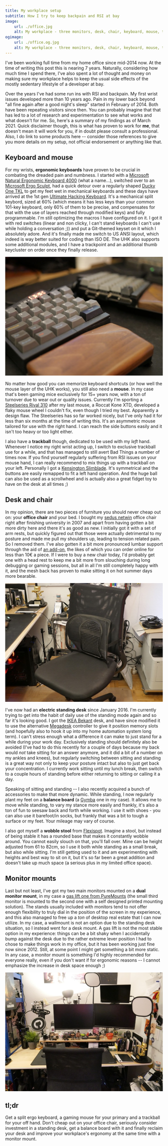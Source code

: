 ```yaml
---
title: My workplace setup
subtitle: How I try to keep backpain and RSI at bay
image:
    url: ./office.jpg
    alt: My workplace - three monitors, desk, chair, keyboard, mouse, trackball
ogimage:
    url: ./office.og.jpg
    alt: My workplace - three monitors, desk, chair, keyboard, mouse, trackball
---
```


I've been working full time from my home office since mid-2014 now. At the time of writing this post this is nearing 7 years. Naturally, considering how much time I spend there, I've also spent a lot of thought and money on making sure my workplace helps to keep the usual side effects of the mostly sedentary lifestyle of a developer at bay.

Over the years I've had some run ins with RSI and backpain. My first wrist issues developed more than 10 years ago. Pain in my lower back beyond "all fine again after a good night's sleep" started in February of 2014. Both have been repeating visitors since then. You can probably imagine that that has led to a lot of research and experimentation to see what works and what doesn't for me. So, here's a summary of my findings as of March 2021. Quick disclaimer though, this is what has proven to work for **me**, that doesn't mean it will work for you, if in doubt please consult a professional. Also, I do link to some products here -- consider those references to give you more details on my setup, not official endorsement or anything like that.

## Keyboard and mouse

For my wrists, **ergonomic keyboards** have proven to be crucial in combating the dreaded pain and numbness. I started with a [Microsoft Natural Ergonomic Keyboard 4000](https://www.microsoft.com/en-us/p/natural-ergonomic-keyboard-4000/) (what a name...), switched over to an [Microsoft Ergo Sculpt](https://www.microsoft.com/en-us/p/microsoft-sculpt-ergonomic-desktop/), had a quick detour over a regularly shaped [Ducky One TKL](https://www.duckychannel.com.tw/en/Ducky-One-RGB-TKL) to get my feet wet in mechanical keyboards and these days have arrived at the 1st gen [Ultimate Hacking Keyboard](https://ultimatehackingkeyboard.com/). It's a mechanical split keybord, sized at 60% (which means it has less keys than your common 101-key keyboard, only 60% of them to be precise, and compensates for that with the use of layers reached through modified keys) and fully programmable. I'm still optimizing the macros I have configured on it. I got it with red switches (linear and non clicky, I can't stand keyboards I can't use while holding a conversation ;)) and put a Git-themed keyset on it which I absolutely adore. And it's finally made me switch to US ANSI layout, which indeed is way better suited for coding than ISO DE. The UHK also supports some additional modules, and I have a trackpoint and an additional thumb keycluster on order once they finally release.

![Closeup of my Ultimate Hacking Keyboard](./keyboard.jpg)

No matter how good you can memorize keyboard shortcuts (or how well the mouse layer of the UHK works), you still also need a **mouse**. In my case that's been gaming mice exclusively for 15+ years now, with a ton of turnover due to wear out or quality issues. Currently I'm sporting a [Steelseries Rival 310](https://steelseries.com/gaming-mice/rival-310) after my last mouse, a Roccat Kone XTD, developed a flaky mouse wheel I couldn't fix, even though I tried my best. Apparently a design flaw. The Steelseries has so far worked nicely, but I've only had it for less than six months at the time of writing this. It's an asymmetric mouse tailored for use with the right hand. I can reach the side buttons easily and it isn't too heavy or too light either.

I also have a **trackball** though, dedicated to be used with my _left_ hand. Whenever I notice my right wrist acting up, I switch to exclusive trackball use for a while, and that has managed to still avert Bad Things a number of times now. If you find yourself regularly suffering from RSI issues on your mouse hand, I can really recommend to mix things up with a trackball on your left. Personally I got a [Kensington Slimblade](https://www.kensington.com/p/products/electronic-control-solutions/trackball-products/slimblade-trackball/). It's symmetrical and the buttons are easily remapped to fit a left hand operation. And the huge ball can also be used as a scrollwheel and is actually also a great fidget toy to have on the desk at all times ;)

## Desk and chair

In my opinion, there are two pieces of furniture you should never cheap out on: your **office chair** and your bed. I bought my [sedus netwin](https://www.sedus.com/en/products/chairs/netwin) office chair right after finishing university in 2007 and apart from having gotten a bit more dirty here and there it's as good as new. I initially got it with a set of arm rests, but quickly figured out that those were actually detrimental to my posture and made me pull my shoulders up, leading to tension related pain. So I removed them. I've also gotten it a bit more pronounced lumbar support through the aid of [an add-on](https://www.amazon.de/gp/product/B07PB7G3QJ/), the likes of which you can order online for less than 10€ a piece. If I were to buy a new chair today, I'd probably get one with a head rest to keep me a bit more from slouching during long debugging or gaming sessions, but all in all I'm still completely happy with it, and the mesh back has proven to make sitting it on hot summer days more bearable.

![My office chair, with a lumbar support addon](./chair.jpg)

I've now had an **electric standing desk** since January 2016. I'm currently trying to get into the habit of daily use of the standing mode again and so far it's looking good. I got the [IKEA Bekant](https://www.ikea.com/de/de/p/bekant-schreibtisch-sitz-steh-weiss-s69022537/) desk, and have since modified it to use the alternative [Megadesk](https://github.com/gcormier/megadesk) controller to give it position memory slots (and hopefully also to hook it up into my home automation system long term). I can't stress enough what a difference it can make to just stand for a while during your work day. Exclusively standing should definitely also be avoided (I've had to do this recently for a couple of days because my back would _not_ take sitting for an answer anymore, and it did a bit of a number on my ankles and knees), but regularly switching between sitting and standing is a great way not only to keep your posture intact but also to just get back your concentration. I currently work sitting until my lunch break, then switch to a couple hours of standing before either returning to sitting or calling it a day.

Speaking of sitting and standing -- I also recently acquired a bunch of accessories to make that more dynamic. While standing, I now regularly plant my feet on a **balance board** (a [Gymba](https://www.my-gymba.de/en) one in my case). It allows me to move while standing, to vary my stance more easily and frankly, it's also a ton of fun to seesaw back and forth while working. I use it with shoes - you can also use it barefoot/in socks, but frankly that was a bit to tough a surface or my feet. Your mileage may vary of course.

I also got myself a **wobble stool** from [Flexispot](https://www.flexispot.com/height-adjustable-wobble-stool-bh1b). Imagine a stool, but instead of being stable it has a rounded base that makes it constantly wobble around. You cannot easily slouch on that, you'll fall over. Mine can be height adjusted from 61 to 82cm, so I use it both while standing as a small break, but also while sitting. I'm still getting used to it and am experimenting with heights and best way to sit on it, but it's so far been a great addition and doesn't take up much space (a serious plus in my limited office space).

## Monitor mounts

Last but not least, I've got my two main monitors mounted on a **dual monitor mount**, in my case a [gas lift one from PureMounts](http://www.puremounts.de/pm-office-dm-23d.html) (the small third monitor is mounted to the second one with a self designed printed mounting solution). The stands usually included with monitors tend to not offer enough flexibility to truly dial in the position of the screen in my experience, and this also managed to free up a _ton_ of desktop real estate that I can now utilize. In my case, a wallmount is not an option due to the standing desk situation, so I instead went for a desk mount. A gas lift is not the most stable option in my experience: things can be a bit shaky when I accidentally bump against the desk due to the rather extreme lever position I had to chose to make things work in my office, but it has been working just fine now since 2012. Still, at some point I might get something a bit more static. In any case, a monitor mount is something I'd highly recommended for everyone really, even if you don't want if for ergonomic reasons -- I cannot emphasize the increase in desk space enough ;)

![My monitors, mounted on a gas lift mount](./monitors.jpg)

## tl;dr

Get a split ergo keyboard, a gaming mouse for your primary and a trackball for your off hand. Don't cheap out on your office chair, seriously consider investment in a standing desk, get a balance board with it and finally reclaim your desk and improve your workplace's ergonomy at the same time with a monitor mount.
